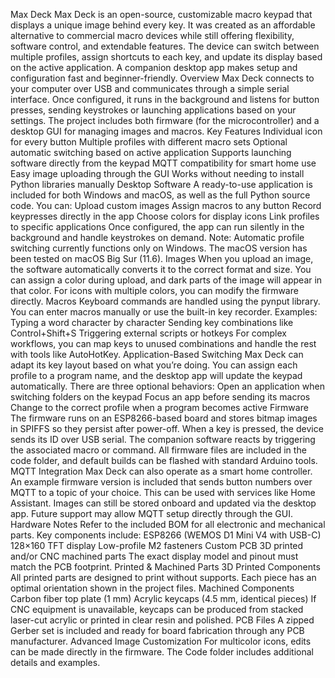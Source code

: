 Max Deck
Max Deck is an open-source, customizable macro keypad that displays a unique image behind every key. It was created as an affordable alternative to commercial macro devices while still offering flexibility, software control, and extendable features.
The device can switch between multiple profiles, assign shortcuts to each key, and update its display based on the active application. A companion desktop app makes setup and configuration fast and beginner-friendly.
Overview
Max Deck connects to your computer over USB and communicates through a simple serial interface. Once configured, it runs in the background and listens for button presses, sending keystrokes or launching applications based on your settings.
The project includes both firmware (for the microcontroller) and a desktop GUI for managing images and macros.
Key Features
Individual icon for every button
Multiple profiles with different macro sets
Optional automatic switching based on active application
Supports launching software directly from the keypad
MQTT compatibility for smart home use
Easy image uploading through the GUI
Works without needing to install Python libraries manually
Desktop Software
A ready-to-use application is included for both Windows and macOS, as well as the full Python source code.
You can:
Upload custom images
Assign macros to any button
Record keypresses directly in the app
Choose colors for display icons
Link profiles to specific applications
Once configured, the app can run silently in the background and handle keystrokes on demand.
Note:
Automatic profile switching currently functions only on Windows. The macOS version has been tested on macOS Big Sur (11.6).
Images
When you upload an image, the software automatically converts it to the correct format and size. You can assign a color during upload, and dark parts of the image will appear in that color. For icons with multiple colors, you can modify the firmware directly.
Macros
Keyboard commands are handled using the pynput library. You can enter macros manually or use the built-in key recorder.
Examples:
Typing a word character by character
Sending key combinations like Control+Shift+S
Triggering external scripts or hotkeys
For complex workflows, you can map keys to unused combinations and handle the rest with tools like AutoHotKey.
Application-Based Switching
Max Deck can adapt its key layout based on what you’re doing. You can assign each profile to a program name, and the desktop app will update the keypad automatically.
There are three optional behaviors:
Open an application when switching folders on the keypad
Focus an app before sending its macros
Change to the correct profile when a program becomes active
Firmware
The firmware runs on an ESP8266-based board and stores bitmap images in SPIFFS so they persist after power-off.
When a key is pressed, the device sends its ID over USB serial. The companion software reacts by triggering the associated macro or command.
All firmware files are included in the code folder, and default builds can be flashed with standard Arduino tools.
MQTT Integration
Max Deck can also operate as a smart home controller. An example firmware version is included that sends button numbers over MQTT to a topic of your choice. This can be used with services like Home Assistant.
Images can still be stored onboard and updated via the desktop app.
Future support may allow MQTT setup directly through the GUI.
Hardware Notes
Refer to the included BOM for all electronic and mechanical parts.
Key components include:
ESP8266 (WEMOS D1 Mini V4 with USB-C)
128×160 TFT display
Low-profile M2 fasteners
Custom PCB
3D printed and/or CNC machined parts
The exact display model and pinout must match the PCB footprint.
Printed & Machined Parts
3D Printed Components
All printed parts are designed to print without supports. Each piece has an optimal orientation shown in the project files.
Machined Components
Carbon fiber top plate (1 mm)
Acrylic keycaps (4.5 mm, identical pieces)
If CNC equipment is unavailable, keycaps can be produced from stacked laser-cut acrylic or printed in clear resin and polished.
PCB Files
A zipped Gerber set is included and ready for board fabrication through any PCB manufacturer.
Advanced Image Customization
For multicolor icons, edits can be made directly in the firmware. The Code folder includes additional details and examples.
